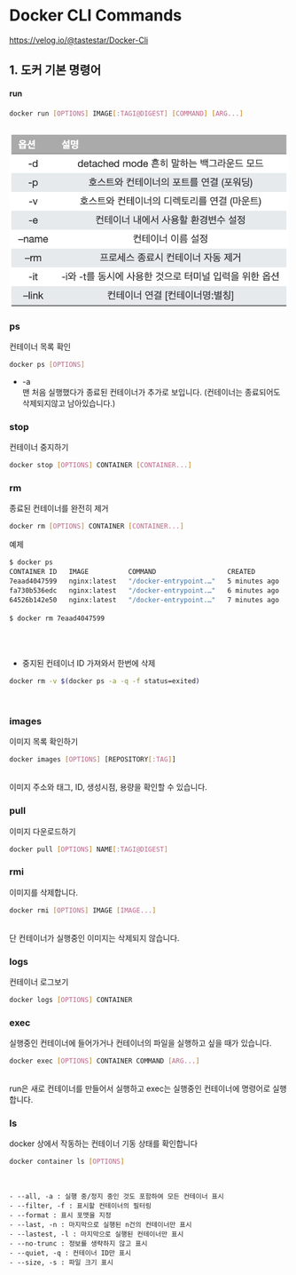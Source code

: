 # Docker CLI Commands

<https://velog.io/@tastestar/Docker-Cli>

## 1. 도커 기본 명령어

#### run

```bash
docker run [OPTIONS] IMAGE[:TAGI@DIGEST] [COMMAND] [ARG...]
```

</br>
<img src="imgs/docker_cmd_run.png">
</br>

### ps

컨테이너 목록 확인</br>

```bash
docker ps [OPTIONS]
```

* -a </br>
맨 처음 실행했다가 종료된 컨테이너가 추가로 보입니다. (컨테이너는 종료되어도 삭제되지않고 남아있습니다.)

### stop

컨테이너 중지하기 </br>

```bash
docker stop [OPTIONS] CONTAINER [CONTAINER...]
```

### rm

종료된 컨테이너를 완전히 제거 </br>

```bash
docker rm [OPTIONS] CONTAINER [CONTAINER...]
```

예제</br>

```bash
$ docker ps
CONTAINER ID   IMAGE          COMMAND                  CREATED         STATUS         PORTS     NAMES
7eaad4047599   nginx:latest   "/docker-entrypoint.…"   5 minutes ago   Up 5 minutes   80/tcp    gracious_wozniak
fa730b536edc   nginx:latest   "/docker-entrypoint.…"   6 minutes ago   Up 6 minutes   80/tcp    nginx3
64526b142e50   nginx:latest   "/docker-entrypoint.…"   7 minutes ago   Up 7 minutes   80/tcp    nginx2

$ docker rm 7eaad4047599
```
</br>
</br>


* 중지된 컨테이너 ID 가져와서 한번에 삭제 </br>

```bash
docker rm -v $(docker ps -a -q -f status=exited)
```
</br>

### images

이미지 목록 확인하기 </br>

```bash
docker images [OPTIONS] [REPOSITORY[:TAG]]
```
</br>
이미지 주소와 태그, ID, 생성시점, 용량을 확인할 수 있습니다.
</br>

### pull

이미지 다운로드하기 </br>

```bash
docker pull [OPTIONS] NAME[:TAGI@DIGEST]
```

### rmi

이미지를 삭제합니다. </br>

```bash
docker rmi [OPTIONS] IMAGE [IMAGE...]
```
</br>
단 컨테이너가 실행중인 이미지는 삭제되지 않습니다.

### logs

컨테이너 로그보기 </br>

```bash
docker logs [OPTIONS] CONTAINER
```

### exec

실행중인 컨테이너에 들어가거나 컨테이너의 파일을 실행하고 싶을 때가 있습니다. </br>

```bash
docker exec [OPTIONS] CONTAINER COMMAND [ARG...]
```
</br>
run은 새로 컨테이너를 만들어서 실행하고 exec는 실행중인 컨테이너에 명령어로 실행합니다.


### ls

docker 상에서 작동하는 컨테이너 기동 상태를 확인합니다
</br>

```bash
docker container ls [OPTIONS]
```
</br>

```
- --all, -a : 실행 중/정지 중인 것도 포함하여 모든 컨테이너 표시
- --filter, -f : 표시할 컨테이너의 필터링
- --format : 표시 포맷을 지정
- --last, -n : 마지막으로 실행된 n건의 컨테이너만 표시
- --lastest, -l : 마지막으로 실행된 컨테이너만 표시
- --no-trunc : 정보를 생략하지 않고 표시
- --quiet, -q : 컨테이너 ID만 표시
- --size, -s : 파일 크기 표시
```
